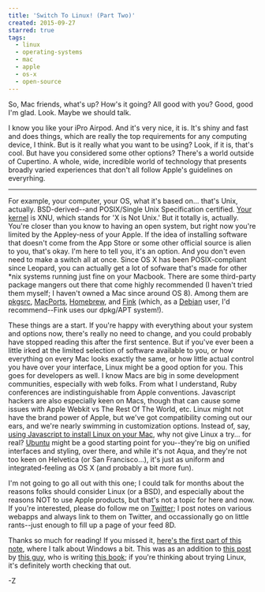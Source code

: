 ```yaml
---
title: 'Switch To Linux! (Part Two)'
created: 2015-09-27
starred: true
tags:
  - linux
  - operating-systems
  - mac
  - apple
  - os-x
  - open-source
---
```


So, Mac friends, what's up? How's it going? All good with you? Good, good I'm
glad. Look. Maybe we should talk.

I know you like your iPro Airpod. And it's very nice, it is. It's shiny and fast
and does things, which are really the top requirements for any computing device,
I think. But is it really what you want to be using? Look, if it is, that's
cool. But have you considered some other options? There's a world outside of
Cupertino. A whole, wide, incredible world of technology that presents broadly
varied experiences that don't all follow Apple's guidelines on everyrhing.

---------

For example, your computer, your OS, what it's based on... that's Unix,
actually. BSD-derived--and POSIX/Single Unix Specification certified. [Your
kernel](https://opensource.apple.com/source/xnu/) is XNU, which stands for 'X
is Not Unix.' But it totally is, actually. You're closer than you know to
having an open system, but right now you're limited by the Appley-ness of your
Apple. If the idea of installing software that doesn't come from the App Store
or some other official source is alien to you, that's okay. I'm here to tell
you, it's an option. And you don't even need to make a switch all at once.
Since OS X has been POSIX-compliant since Leopard, you can actually get a lot
of sofware that's made for other *nix systems running just fine on your
Macbook. There are some third-party package mangers out there that come highly
recommended (I haven't tried them myself; I haven't owned a Mac since around
OS 8). Among them are [pkgsrc](http://www.pkgsrc.org/),
[MacPorts](http://www.macports.org/), [Homebrew](http://www.macports.org/),
and [Fink](http://www.finkproject.org/) (which, as a
[Debian](http://debian.org) user, I'd recommend--Fink uses our dpkg/APT
system!).

These things are a start. If you're happy with everything about your system
and options now, there's really no need to change, and you could probably have
stopped reading this after the first sentence. But if you've ever been a
little irked at the limited selection of software available to you, or how
everything on every Mac looks exactly the same, or how little actual control
you have over your interface, Linux might be a good option for you. This goes
for developers as well. I know Macs are big in some development communities,
especially with web folks. From what I understand, Ruby conferences are
indistinguishable from Apple conventions. Javascript hackers are also
especially keen on Macs, though that can cause some issues with Apple Webkit
vs The Rest Of The World, etc. Linux might not have the brand power of Apple,
but we've got compatibility coming out our ears, and we're nearly swimming in
customization options. Instead of, say, [using Javascript to install Linux on
your Mac](https://www.npmjs.com/package/linux), why not give Linux a try...
for real? [Ubuntu](http://ubuntu.org) might be a good starting point for
you--they're big on unified interfaces and styling, over there, and while it's
not Aqua, and they're not too keen on Helvetica (or San Francisco...), it's
just as uniform and integrated-feeling as OS X (and probably a bit more fun).

I'm not going to go all out with this one; I could talk for months about the
reasons folks should consider Linux (or a BSD), and especially about the
reasons NOT to use Apple products, but that's not a topic for here and now. If
you're interested, please do follow me on
[Twitter](http://twitter.com/zacanger); I post notes on various webapps and
always link to them on Twitter, and occassionally go on little rants--just
enough to fill up a page of your feed 8D.

Thanks so much for reading! If you missed it, [here's the first part of this
note](https://notes.pinboard.in/u:zacanger/1519026e3458629771c8), where I talk
about Windows a bit. This was as an addition to [this
post](https://medium.com/@steven_ovadia/opening-linux-even-further-13d2d6289ae0)
by [this guy](http://mylinuxrig.com), who is writing [this
book](https://manning.com/books/learn-linux/in-a-month-of-lunches); if you're
thinking about trying Linux, it's definitely worth checking that out.

-Z
